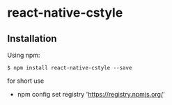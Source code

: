 # react-native-cstyle

## Installation

Using npm:
```shell
$ npm install react-native-cstyle --save
```



for short use

-  npm config set registry 'https://registry.npmjs.org/'
